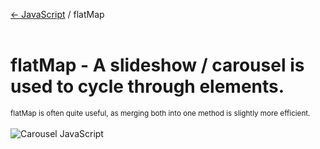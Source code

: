 <a href="https://github.com/tborges/JavaScript">&larr; JavaScript</a> / flatMap
<br>
<br>
# flatMap - A slideshow / carousel is used to cycle through elements. 
<small>flatMap is often quite useful, as merging both into one method is slightly more efficient. 
</small>
<br>
<br>
![Carousel JavaScript](https://github.com/tborges/JavaScript/blob/master/flatMap/screen-shot.png)
<br>
<br>

